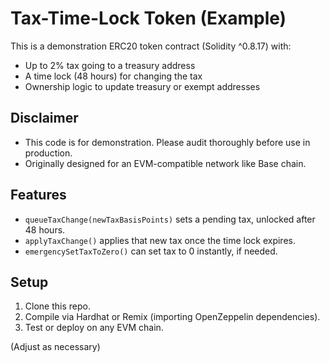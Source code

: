 # Tax-Time-Lock Token (Example)

This is a demonstration ERC20 token contract (Solidity ^0.8.17) with:
- Up to 2% tax going to a treasury address
- A time lock (48 hours) for changing the tax
- Ownership logic to update treasury or exempt addresses

## Disclaimer
- This code is for demonstration. Please audit thoroughly before use in production.
- Originally designed for an EVM-compatible network like Base chain.

## Features
- `queueTaxChange(newTaxBasisPoints)` sets a pending tax, unlocked after 48 hours.
- `applyTaxChange()` applies that new tax once the time lock expires.
- `emergencySetTaxToZero()` can set tax to 0 instantly, if needed.

## Setup
1. Clone this repo.
2. Compile via Hardhat or Remix (importing OpenZeppelin dependencies).
3. Test or deploy on any EVM chain.

(Adjust as necessary)
